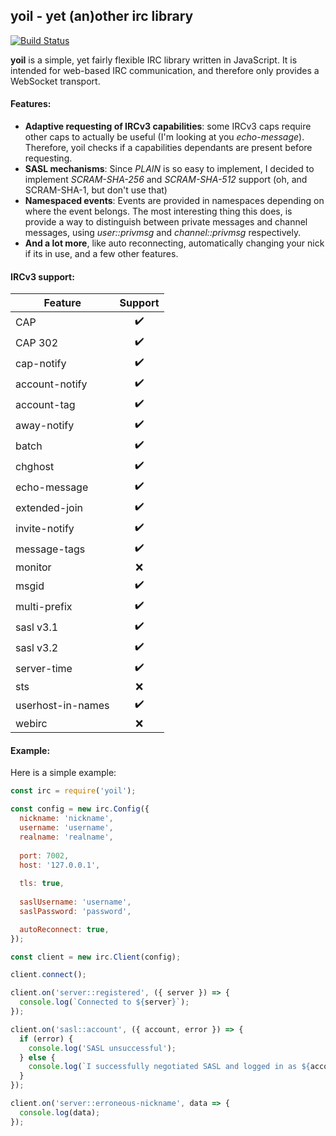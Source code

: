 ## yoil - yet (an)other irc library
[![Build Status](https://travis-ci.org/moortens/yoil.svg?branch=master)](https://travis-ci.org/moortens/yoil)

**yoil** is a simple, yet fairly flexible IRC library written in JavaScript. It is intended for web-based IRC communication, and therefore only provides a WebSocket transport. 

#### Features:
* **Adaptive requesting of IRCv3 capabilities**: some IRCv3 caps require other caps to actually be useful (I'm looking at you *echo-message*). Therefore, yoil checks if a capabilities dependants are present before requesting.
* **SASL mechanisms**: Since *PLAIN* is so easy to implement, I decided to implement *SCRAM-SHA-256* and *SCRAM-SHA-512* support (oh, and SCRAM-SHA-1, but don't use that)
* **Namespaced events**: Events are provided in namespaces depending on where the event belongs. The most interesting thing this does, is provide a way to distinguish between private messages and channel messages, using *user::privmsg* and *channel::privmsg* respectively.
* **And a lot more**, like auto reconnecting, automatically changing your nick if its in use, and a few other features.

#### IRCv3 support:

|Feature|Support|
|---|:-:|
|CAP|:heavy_check_mark:|
|CAP 302|:heavy_check_mark:|
|cap-notify|:heavy_check_mark:|
|account-notify|:heavy_check_mark:|
|account-tag|:heavy_check_mark:|
|away-notify|:heavy_check_mark:|
|batch |:heavy_check_mark:|
|chghost|:heavy_check_mark:|
|echo-message|:heavy_check_mark:|
|extended-join|:heavy_check_mark:|
|invite-notify|:heavy_check_mark:|
|message-tags|:heavy_check_mark:|
|monitor |:x:|
|msgid |:heavy_check_mark:|
|multi-prefix|:heavy_check_mark:|
|sasl v3.1|:heavy_check_mark:|
|sasl v3.2|:heavy_check_mark:|
|server-time|:heavy_check_mark:|
|sts|:x:|
|userhost-in-names|:heavy_check_mark:|
|webirc|:x:|

#### Example:

Here is a simple example:

```javascript
const irc = require('yoil');

const config = new irc.Config({
  nickname: 'nickname',
  username: 'username',
  realname: 'realname',
  
  port: 7002,
  host: '127.0.0.1',
  
  tls: true,
  
  saslUsername: 'username',
  saslPassword: 'password',

  autoReconnect: true,
});

const client = new irc.Client(config);

client.connect();

client.on('server::registered', ({ server }) => {
  console.log(`Connected to ${server}`);
});

client.on('sasl::account', ({ account, error }) => {
  if (error) {
    console.log('SASL unsuccessful');
  } else {
    console.log(`I successfully negotiated SASL and logged in as ${account}`);
  }
});

client.on('server::erroneous-nickname', data => {
  console.log(data);
});
```